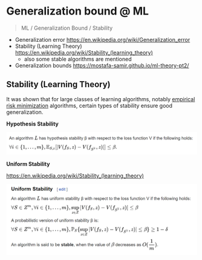 # Generalization bound @ ML

> ML / Generalization Bound / Stability

- Generalization error https://en.wikipedia.org/wiki/Generalization_error
- Stability (Learning Theory) https://en.wikipedia.org/wiki/Stability_(learning_theory)
  - also some stable algorithms are mentioned
- Generalization bounds https://mostafa-samir.github.io/ml-theory-pt2/



## Stability (Learning Theory)

It was shown that for large classes of learning algorithms, notably [empirical risk minimization](https://en.wikipedia.org/wiki/Empirical_risk_minimization) algorithms, certain types of stability ensure good generalization.

**Hypothesis Stability**

![image-20201028202928926](2020-10-28-041736.assets/image-20201028202928926.png)

**Uniform Stability**

https://en.wikipedia.org/wiki/Stability_(learning_theory)

![image-20201028180144948](2020-10-28-041736.assets/image-20201028180144948.png)